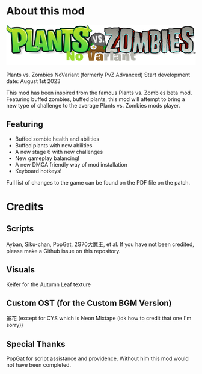 # About this mod
![Logo](PvZ_Logo.png)

Plants vs. Zombies NoVariant (formerly PvZ Advanced)
Start development date: August 1st 2023

This mod has been inspired from the famous Plants vs. Zombies beta mod. 
Featuring buffed zombies, buffed plants, this mod will attempt to bring a new type of challenge to the average Plants vs. Zombies mods player.

## Featuring
- Buffed zombie health and abilities 
- Buffed plants with new abilities
- A new stage 6 with new challenges
- New gameplay balancing!
- A new DMCA friendly way of mod installation
- Keyboard hotkeys!

Full list of changes to the game can be found on the PDF file on the patch.

# Credits
## Scripts
Ayban, Siku-chan, PopGat, 2G70大魔王, et al.
If you have not been credited, please make a Github issue on this repository.

## Visuals
Keifer for the Autumn Leaf texture

## Custom OST (for the Custom BGM Version)
虽花 (except for CYS which is Neon Mixtape (idk how to credit that one I'm sorry))

## Special Thanks
PopGat for script assistance and providence. Without him this mod would not have been completed.
